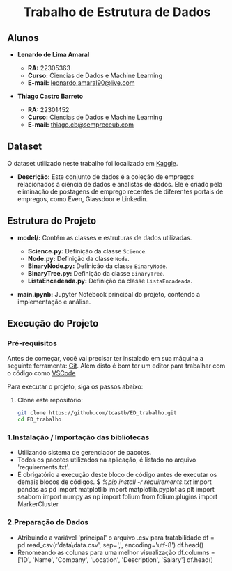 <h1 align="center">Trabalho de Estrutura de Dados</h1>

## Alunos
- **Lenardo de Lima Amaral**
  - **RA:** 22305363
  - **Curso:** Ciencias de Dados e Machine Learning
  - **E-mail:** leonardo.amaral90@live.com

- **Thiago Castro Barreto**
  - **RA:** 22301452
  - **Curso:** Ciencias de Dados e Machine Learning
  - **E-mail:** thiago.cb@sempreceub.com

## Dataset
O dataset utilizado neste trabalho foi localizado em [Kaggle](https://www.kaggle.com/datasets/shushant/data-science-job-dataset/).
- **Descrição:** Este conjunto de dados é a coleção de empregos relacionados à ciência de dados e analistas de dados. Ele é criado pela eliminação de postagens de emprego recentes de diferentes portais de empregos, como Even, Glassdoor e Linkedin.

## Estrutura do Projeto
- **model/:** Contém as classes e estruturas de dados utilizadas.
  - **Science.py:** Definição da classe `Science`.
  - **Node.py:** Definição da classe `Node`.
  - **BinaryNode.py:** Definição da classe `BinaryNode`.
  - **BinaryTree.py:** Definição da classe `BinaryTree`.
  - **ListaEncadeada.py:** Definição da classe `ListaEncadeada`.

- **main.ipynb:** Jupyter Notebook principal do projeto, contendo a implementação e análise.

## Execução do Projeto

### Pré-requisitos
Antes de começar, você vai precisar ter instalado em sua máquina a seguinte ferramenta:
[Git](https://git-scm.com).
Além disto é bom ter um editor para trabalhar com o código como [VSCode](https://code.visualstudio.com/)

Para executar o projeto, siga os passos abaixo:

1. Clone este repositório:
   ```bash
   git clone https://github.com/tcastb/ED_trabalho.git
   cd ED_trabalho
   ```

### 1.Instalação / Importação das bibliotecas
- Utilizando sistema de gerenciador de pacotes.
- Todos os pacotes utilizados na aplicação, é listado no arquivo 'requirements.txt'.
- É obrigatório a execução deste bloco de código antes de executar os demais blocos de códigos.
$ *%pip install -r requirements.txt*
import pandas as pd
import matplotlib
import matplotlib.pyplot as plt
import seaborn
import numpy as np
import folium
from folium.plugins import MarkerCluster

### 2.Preparação de Dados
- Atribuindo a variável 'principal' o arquivo .csv para tratabilidade
df = pd.read_csv(r'data\data.csv', sep=',', encoding='utf-8')
df.head()
- Renomeando as colunas para uma melhor visualização
df.columns = ['ID', 'Name', 'Company', 'Location', 'Description', 'Salary']
df.head()
